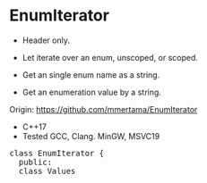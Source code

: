 # EnumIterator

* Header only.

* Let iterate over an enum, unscoped, or scoped.

* Get an single enum name as a string.

* Get an enumeration value by a string.

Origin: https://github.com/mmertama/EnumIterator

* C++17
* Tested GCC, Clang. MinGW, MSVC19

<pre>
class EnumIterator {
  public:
  class Values<template <typename ENUM,
            auto RANGE_MIN = 0,
            auto RANGE_MAX = 63> {
            public:
            Iterator EnumIterator::Values::begin() const;
            Iterator EnumIterator::Values::end() const;
            static std::optional<std::string_view> nameOf(ENUM e);
            static std::optional<ENUM> valueOf(std::string_view str);
    };
  };
</pre>

* __ENUM__ - name of the ENUM class
* __RANGE_MIN__ - less or equal of the smallest enum value, default 0.
* __RANGE_MAX__ - more or equal of the largest enum value, default 63.

## Examples
  
  <pre>
    
enum class States {
    symptom,
    healed,
    zucker = 3
};  
  
for(const auto& [v, s] : EnumIterator::Values&lt;States>{}) {
    std::cout &lt;&lt; static_cast<int>(v) &lt;&lt;" --> " &lt;&lt; s &lt;&lt; std::endl;
}

// outputs
> 0 --> States::symptom
> 1 --> States::healed
> 3 --> States::zucker
    
EnumIterator::Values&lt;States>::valueOf("symptom"); // States::symptom
EnumIterator::Values&lt;States>::nameOf(States::symptom)); // "symptom"

enum class Genophenes {
    treee = 92,
    hulien = 21,
    doomsday = 103
};

//here we have to set ranges due bigger values, you can also use enum values here.
 for(const auto& [v, s] : EnumIterator::Values&lt;Genophenes, 20, 110>{}) {
        std::cout &lt;&lt; static_cast&lt;int>(v) &lt;&lt; " --> " &lt;&lt; s &lt;&lt; std::endl;
    }

//outputs
> 21 --> Genophenes::hulien
> 92 --> Genophenes::treee
> 103 --> Genophenes::doomsday
            
 </pre> 
  
  MIT License, (c) Markus Mertama 2021
  
